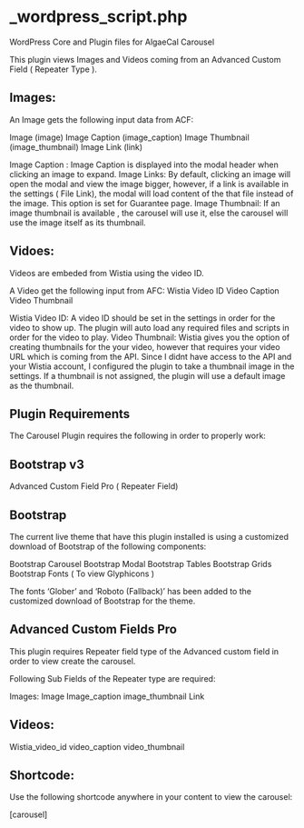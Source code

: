 # _wordpress_script.php
WordPress Core and Plugin files for AlgaeCal Carousel


This plugin views Images and Videos coming from an Advanced Custom Field 
( Repeater Type ). 

## Images:
An Image gets the following input data from ACF:

Image (image)
Image Caption (image_caption)
Image Thumbnail (image_thumbnail)
Image Link (link)

Image Caption : Image Caption is displayed into the modal header when clicking an image to expand.
Image Links: By default, clicking an image will open the modal and view the image bigger, however, if a link is available in the settings ( File Link), the modal will load content of the that file instead of the image. This option is set for Guarantee page.
Image Thumbnail: If an image thumbnail is available , the carousel will use it, else the carousel will use the image itself as its thumbnail. 

## Vidoes:
Videos are embeded from Wistia using the video ID.

A Video get the following input from AFC:
Wistia Video ID
Video Caption
Video Thumbnail

Wistia Video ID: A video ID should be set in the settings in order for the video to show up. The plugin will auto load any required files and scripts in order for the video to play. 
Video Thumbnail: Wistia gives you the option of creating thumbnails for the your video, however that requires your video URL which is coming from the API. Since I didnt have access to the API and your Wistia account, I configured the plugin to take a thumbnail image in the settings. If a thumbnail is not assigned, the plugin will use a default image as the thumbnail. 



## Plugin Requirements
The Carousel Plugin requires the following in order to properly work:

## Bootstrap v3
Advanced Custom Field Pro ( Repeater Field)

## Bootstrap
The current live theme that have this plugin installed is using a customized download of Bootstrap of the following components:

Bootstrap Carousel
Bootstrap Modal
Bootstrap Tables
Bootstrap Grids
Bootstrap Fonts ( To view Glyphicons )

The fonts ‘Glober’ and ‘Roboto (Fallback)’ has been added to the customized download of Bootstrap for the theme.

## Advanced Custom Fields Pro 
This plugin requires Repeater field type  of the Advanced custom field in order to view create the carousel.

Following Sub Fields of the Repeater type are required:

Images:
Image
Image_caption
image_thumbnail 
Link

## Videos:
Wistia_video_id
video_caption 
video_thumbnail 

## Shortcode:
Use the following shortcode anywhere in your content to view the carousel:

[carousel]
